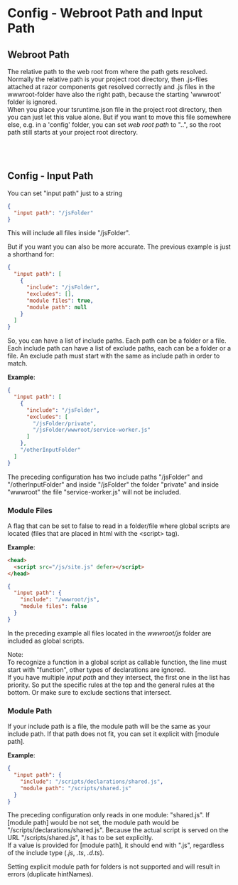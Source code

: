# Config - Webroot Path and Input Path

## Webroot Path

The relative path to the web root from where the path gets resolved.  
Normally the relative path is your project root directory, then .js-files attached at razor components get resolved correctly
and .js files in the wwwroot-folder have also the right path, because the starting 'wwwroot' folder is ignored.  
When you place your tsruntime.json file in the project root directory, then you can just let this value alone.
But if you want to move this file somewhere else, e.g. in a 'config' folder, you can set *web root path* to "..",
so the root path still starts at your project root directory.


<br></br>
## Config - Input Path

You can set "input path" just to a string

```json
{
  "input path": "/jsFolder"
}
```

This will include all files inside "/jsFolder".

But if you want you can also be more accurate. The previous example is just a shorthand for:

```json
{
  "input path": [
    {
      "include": "/jsFolder",
      "excludes": [],
      "module files": true,
      "module path": null
    }
  ]
}
```

So, you can have a list of include paths. Each path can be a folder or a file.  
Each include path can have a list of exclude paths, each can be a folder or a file.
An exclude path must start with the same as include path in order to match.

**Example**:  
```json
{
  "input path": [
    {
      "include": "/jsFolder",
      "excludes": [
        "/jsFolder/private",
        "/jsFolder/wwwroot/service-worker.js"
      ]
    },
    "/otherInputFolder"
  ]
}
```

The preceding configuration has two include paths "/jsFolder" and "/otherInputFolder"
and inside "/jsFolder" the folder "private" and inside "wwwroot" the file "service-worker.js" will not be included.


### Module Files

A flag that can be set to false to read in a folder/file where global scripts are located
(files that are placed in html with the &lt;script&gt; tag).

**Example**:
```html
<head>
  <script src="/js/site.js" defer></script>
</head>
```

```json
{
  "input path": {
    "include": "/wwwroot/js",
    "module files": false
  }
}
```

In the preceding example all files located in the *wwwroot/js* folder are included as global scripts.

Note:  
To recognize a function in a global script as callable function, the line must start with "function", other types of declarations are ignored.  
If you have multiple *input path* and they intersect, the first one in the list has priority.
So put the specific rules at the top and the general rules at the bottom. Or make sure to exclude sections that intersect.


### Module Path

If your include path is a file, the module path will be the same as your include path.
If that path does not fit, you can set it explicit with [module path].

**Example**:
```json
{
  "input path": {
    "include": "/scripts/declarations/shared.js",
    "module path": "/scripts/shared.js"
  }
}
```

The preceding configuration only reads in one module: "shared.js".
If [module path] would be not set, the module path would be "/scripts/declarations/shared.js".
Because the actual script is served on the URL "/scripts/shared.js", it has to be set explicitly.  
If a value is provided for [module path], it should end with ".js", regardless of the include type (*.js*, *.ts*, *.d.ts*).

Setting explicit module path for folders is not supported and will result in errors (duplicate hintNames).
